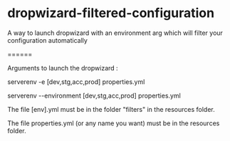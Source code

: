 dropwizard-filtered-configuration
=================================

A way to launch dropwizard with an environment arg which will filter your configuration automatically

======

Arguments to launch the dropwizard :

serverenv -e [dev,stg,acc,prod] properties.yml

serverenv --environment [dev,stg,acc,prod] properties.yml

The file [env].yml must be in the folder "filters" in the resources folder.

The file properties.yml (or any name you want) must be in the resources folder.

